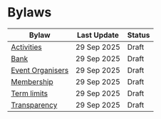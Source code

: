 # Bylaws

| Bylaw                                 | Last Update | Status |
| ------------------------------------- | ----------- | ------ |
| [Activities](activities.md)           | 29 Sep 2025 | Draft  |
| [Bank](bank.md)                       | 29 Sep 2025 | Draft  |
| [Event Organisers](event_organisers/) | 29 Sep 2025 | Draft  |
| [Membership](membership.md)           | 29 Sep 2025 | Draft  |
| [Term limits](term_limits.md)         | 29 Sep 2025 | Draft  |
| [Transparency](transparency.md)       | 29 Sep 2025 | Draft  |
